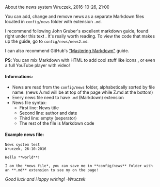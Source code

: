 About the news system
Wruczek, 2016-10-26, 21:00

You can add, change and remove news as a separate Markdown files located in `config/news` folder with extension `.md`.

I recommend following John Gruber's excellent markdown guide, found right under this text <i class="fa fa-long-arrow-down" aria-hidden="true"></i>. It's really worth reading. To view the code that makes up the guide, go to `config/news/news2.md`.

I can also recommend GitHub's ["Mastering Markdown"](https://guides.github.com/features/mastering-markdown/) guide.

**PS**: You can mix Markdown with HTML to add cool stuff like icons <i class="fa fa-smile-o" aria-hidden="true"></i> <i class="fa fa-thumbs-o-up" aria-hidden="true"></i>, or even a full YouTube player with video!



#### Informations:
- News are read from the `config/news` folder, alphabetically sorted by file name. (news A.md will be at top of the page while Z.md at the bottom)
- Every news file need to have `.md` (Markdown) extension
- News file syntax:
  - First line: News title
  - Second line: author and date
  - Third line: empty (seperator)
  - The rest of the file is Markdown code



#### Example news file:

    News system test
    Wruczek, 26-10-2016
    
    Hello **world**!
    
    I am the *news file*, you can save me in **config/news** folder with an **.md** extension to see my on the page!



*Good luck and Happy writing! -Wruczek*
